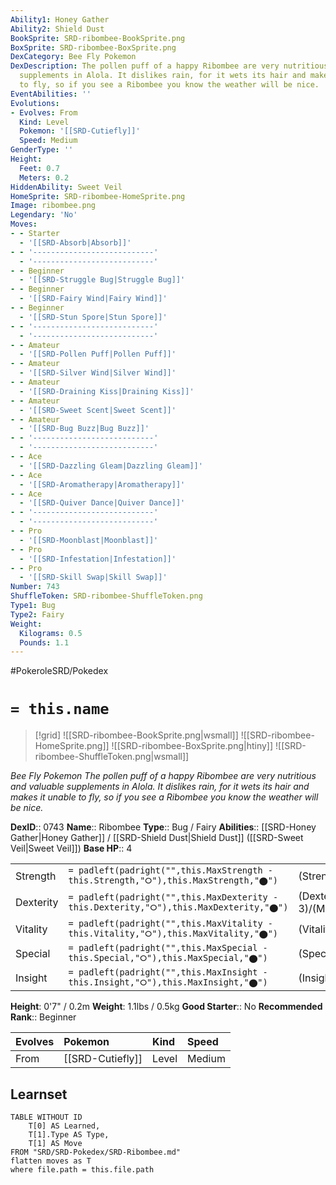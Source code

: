 ```yaml
---
Ability1: Honey Gather
Ability2: Shield Dust
BookSprite: SRD-ribombee-BookSprite.png
BoxSprite: SRD-ribombee-BoxSprite.png
DexCategory: Bee Fly Pokemon
DexDescription: The pollen puff of a happy Ribombee are very nutritious and valuable
  supplements in Alola. It dislikes rain, for it wets its hair and makes it unable
  to fly, so if you see a Ribombee you know the weather will be nice.
EventAbilities: ''
Evolutions:
- Evolves: From
  Kind: Level
  Pokemon: '[[SRD-Cutiefly]]'
  Speed: Medium
GenderType: ''
Height:
  Feet: 0.7
  Meters: 0.2
HiddenAbility: Sweet Veil
HomeSprite: SRD-ribombee-HomeSprite.png
Image: ribombee.png
Legendary: 'No'
Moves:
- - Starter
  - '[[SRD-Absorb|Absorb]]'
- - '---------------------------'
  - '---------------------------'
- - Beginner
  - '[[SRD-Struggle Bug|Struggle Bug]]'
- - Beginner
  - '[[SRD-Fairy Wind|Fairy Wind]]'
- - Beginner
  - '[[SRD-Stun Spore|Stun Spore]]'
- - '---------------------------'
  - '---------------------------'
- - Amateur
  - '[[SRD-Pollen Puff|Pollen Puff]]'
- - Amateur
  - '[[SRD-Silver Wind|Silver Wind]]'
- - Amateur
  - '[[SRD-Draining Kiss|Draining Kiss]]'
- - Amateur
  - '[[SRD-Sweet Scent|Sweet Scent]]'
- - Amateur
  - '[[SRD-Bug Buzz|Bug Buzz]]'
- - '---------------------------'
  - '---------------------------'
- - Ace
  - '[[SRD-Dazzling Gleam|Dazzling Gleam]]'
- - Ace
  - '[[SRD-Aromatherapy|Aromatherapy]]'
- - Ace
  - '[[SRD-Quiver Dance|Quiver Dance]]'
- - '---------------------------'
  - '---------------------------'
- - Pro
  - '[[SRD-Moonblast|Moonblast]]'
- - Pro
  - '[[SRD-Infestation|Infestation]]'
- - Pro
  - '[[SRD-Skill Swap|Skill Swap]]'
Number: 743
ShuffleToken: SRD-ribombee-ShuffleToken.png
Type1: Bug
Type2: Fairy
Weight:
  Kilograms: 0.5
  Pounds: 1.1
---
```


#PokeroleSRD/Pokedex

# `= this.name`

> [!grid]
> ![[SRD-ribombee-BookSprite.png|wsmall]]
> ![[SRD-ribombee-HomeSprite.png]]
> ![[SRD-ribombee-BoxSprite.png|htiny]]
> ![[SRD-ribombee-ShuffleToken.png|wsmall]]


*Bee Fly Pokemon*
*The pollen puff of a happy Ribombee are very nutritious and valuable supplements in Alola. It dislikes rain, for it wets its hair and makes it unable to fly, so if you see a Ribombee you know the weather will be nice.*

**DexID**:: 0743
**Name**:: Ribombee
**Type**:: Bug / Fairy
**Abilities**:: [[SRD-Honey Gather|Honey Gather]] / [[SRD-Shield Dust|Shield Dust]] ([[SRD-Sweet Veil|Sweet Veil]])
**Base HP**:: 4

|           |                                                                                        |                                          |
| --------- | -------------------------------------------------------------------------------------- | ---------------------------------------- |
| Strength  | `= padleft(padright("",this.MaxStrength - this.Strength,"⭘"),this.MaxStrength,"⬤")`    | (Strength::2)/(MaxStrength::4)   |
| Dexterity | `= padleft(padright("",this.MaxDexterity - this.Dexterity,"⭘"),this.MaxDexterity,"⬤")` | (Dexterity:: 3)/(MaxDexterity::7) |
| Vitality  | `= padleft(padright("",this.MaxVitality - this.Vitality,"⭘"),this.MaxVitality,"⬤")`    | (Vitality::2)/(MaxVitality::4)   |
| Special   | `= padleft(padright("",this.MaxSpecial - this.Special,"⭘"),this.MaxSpecial,"⬤")`       | (Special::3)/(MaxSpecial::6)     |
| Insight   | `= padleft(padright("",this.MaxInsight - this.Insight,"⭘"),this.MaxInsight,"⬤")`       | (Insight::2)/(MaxInsight::5)     |

**Height**: 0'7" / 0.2m
**Weight**: 1.1lbs / 0.5kg
**Good Starter**:: No
**Recommended Rank**:: Beginner

| Evolves   | Pokemon          | Kind   | Speed   |
|:----------|:-----------------|:-------|:--------|
| From      | [[SRD-Cutiefly]] | Level  | Medium  |

## Learnset

```dataview
TABLE WITHOUT ID
    T[0] AS Learned,
    T[1].Type AS Type,
    T[1] AS Move
FROM "SRD/SRD-Pokedex/SRD-Ribombee.md"
flatten moves as T
where file.path = this.file.path
```
